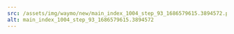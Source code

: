 ```yaml
---
src: /assets/img/waymo/new/main_index_1004_step_93_1686579615.3894572.png
alt: main_index_1004_step_93_1686579615.3894572
---
```

